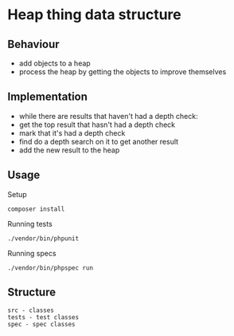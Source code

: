 # Heap thing data structure 

## Behaviour

* add objects to a heap
* process the heap by getting the objects to improve themselves

## Implementation

* while there are results that haven't had a depth check:
 * get the top result that hasn't had a depth check
 * mark that it's had a depth check
 * find do a depth search on it to get another result
 * add the new result to the heap

## Usage

Setup

    composer install

Running tests

    ./vendor/bin/phpunit
    
Running specs

    ./vendor/bin/phpspec run

## Structure

    src - classes
    tests - test classes
    spec - spec classes
    
